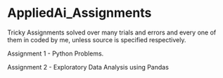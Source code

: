 # AppliedAi_Assignments
Tricky Assignments solved over many trials and errors and every one of them in coded by me, unless source is specified respectively.

Assignment 1 - Python Problems.

Assignment 2 - Exploratory Data Analysis using Pandas 
